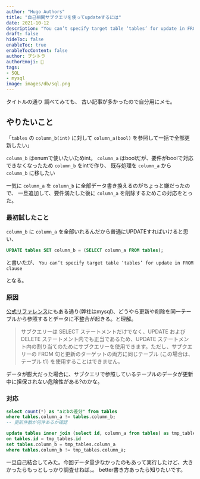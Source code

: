 ```yaml
---
author: "Hugo Authors"
title: "自己相関サブクエリを使ってupdateするには"
date: 2021-10-12
description: "You can’t specify target table ‘tables’ for update in FROM clause"
draft: false
hideToc: false
enableToc: true
enableTocContent: false
author: ブシトラ
authorEmoji: 🐯
tags:
- SQL
- mysql
image: images/db/sql.png
---
```


タイトルの通り
調べてみても、 古い記事が多かったので自分用にメモ。

## やりたいこと

「`tables` の `column_b(int)` に対して `column_a(bool)` を参照して一括で全部更新したい」

`column_b` はenumで使いたいためint。
`column_a` はboolだが、要件がboolで対応できなくなったため `column_b` をintで作り、
既存処理を `column_a` から `column_b` に移したい

一気に `column_a` を `column_b` に全部データ書き換えるのがちょっと嫌だったので、
一旦追加して、要件満たした後に `column_a` を削除するためこの対応をとった。

### 最初試したこと

`column_b` に `column_a` を全部いれるんだから普通にUPDATEすればいけると思い、

```sql
UPDATE tables SET column_b = (SELECT column_a FROM tables);
```

と書いたが、 `You can’t specify target table ‘tables’ for update in FROM clause`

となる。

### 原因

[公式リファレンス](https://dev.mysql.com/doc/refman/5.6/ja/subquery-errors.html)にもある通り(弊社はmysql)、どうやら更新や削除を同一テーブルから参照するとデータに不整合が起きる。と理解。

> サブクエリーは SELECT ステートメントだけでなく、UPDATE および DELETE ステートメント内でも正当であるため、UPDATE ステートメント内の割り当てのためにサブクエリーを使用できます。ただし、サブクエリーの FROM 句と更新のターゲットの両方に同じテーブル (この場合は、テーブル t1) を使用することはできません。

データが膨大だった場合に、サブクエリで参照しているテーブルのデータが更新中に担保されない危険性がある?のかな。

### 対応

```sql
select count(*) as "aとbの差分" from tables
where tables.column_a != tables.column_b;
-- 更新件数が何件あるか確認

update tables inner join (select id, column_a from tables) as tmp_tables
on tables.id = tmp_tables.id
set tables.column_b = tmp_tables.column_a
where tables.column_b != tmp_tables.column_a;
```

一旦自己結合してみた。今回データ量少なかったのもあって実行したけど、大きかったらもっとしっかり調査せねば。。
better書き方あったら知りたいです。

